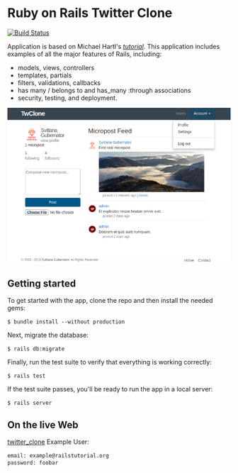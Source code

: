 # Ruby on Rails Twitter Clone
[![Build Status](https://travis-ci.org/s-gubernator/twitter_clone.svg?branch=master)](https://travis-ci.org/s-gubernator/twitter_clone)

Application is based on Michael Hartl's [*tutorial*](http://www.railstutorial.org/). 
This application includes examples of all the major features of Rails, including:
  * models, views, controllers 
  * templates, partials
  * filters, validations, callbacks
  * has many / belongs to  and has_many :through associations
  * security, testing, and deployment.

![Screenshot](public/screenshot_1.png?raw=true "screenshot")

## Getting started
To get started with the app, clone the repo and then install the needed gems:
```
$ bundle install --without production
```

Next, migrate the database:
```
$ rails db:migrate
```

Finally, run the test suite to verify that everything is working correctly:
```
$ rails test
```

If the test suite passes, you'll be ready to run the app in a local server:
```
$ rails server
```
## On the live Web
[twitter_clone](https://twitter-clone-s-gubernator.herokuapp.com/ "Twitter Clone")
Example User:
```
email: example@railstutorial.org
password: foobar
```